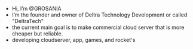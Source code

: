 - Hi, I’m @GROSANIA
- I’m the founder and owner of Deltra Technology Development or called "DeltraTech"
- the current main goal is to make commercial cloud server that is more cheaper but reliable.
- developing cloudserver, app, games, and rocket's
